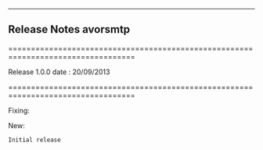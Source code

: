 ----------
Release Notes avorsmtp 
----------

==================================================================================

Release 1.0.0 date : 20/09/2013

==================================================================================

Fixing:

New:

    Initial release

 






